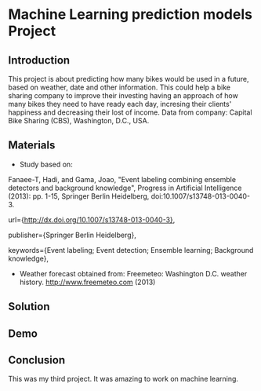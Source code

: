 # Machine Learning prediction models Project

## Introduction
This project is about predicting how many bikes would be used in a future, based on weather, date and other information. This could help a bike sharing company to improve their investing having an approach of how many bikes they need to have ready each day, incresing their clients' happiness and decreasing their lost of income.
Data from company: Capital Bike Sharing (CBS), Washington, D.C., USA.


## Materials

- Study based on:

Fanaee-T, Hadi, and Gama, Joao, "Event labeling combining ensemble detectors and background knowledge", Progress in Artificial Intelligence (2013): pp. 1-15, Springer Berlin Heidelberg, doi:10.1007/s13748-013-0040-3.

url={http://dx.doi.org/10.1007/s13748-013-0040-3},
 
publisher={Springer Berlin Heidelberg},
 
keywords={Event labeling; Event detection; Ensemble learning; Background knowledge},


- Weather forecast obtained from:
 Freemeteo: Washington D.C. weather history. http://www.freemeteo.com (2013)

## Solution


## Demo


## Conclusion
This was my third project. It was amazing to work on machine learning.

